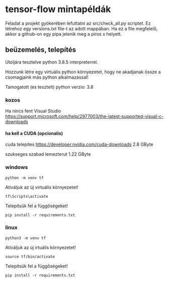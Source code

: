 # tensor-flow mintapéldák

Feladat a projekt gyökerében lefuttatni az src/check_all.py scriptet. 
Ez létrehoz egy versions.txt file-t az adott mappában.
Ha ez a file megfelelő, akkor a github-on egy pipa jelenik meg a piros x helyett.

## beüzemelés, telepítés

Utoljára tesztelve python 3.8.5 interpreterrel.

Hozzunk létre egy virtuális python környezetet, hogy ne akadjanak össze a csomagjaink más python alkalmazással!

Tamogatott (es tesztelt) python verzio: 3.8

### kozos

Ha nincs fent Visual Studio
https://support.microsoft.com/help/2977003/the-latest-supported-visual-c-downloads

#### ha kell a CUDA (opcionalis)
cuda telepites
https://developer.nvidia.com/cuda-downloads
2.8 GByte

szukseges szabad lemezterut 1.22 GByte
### windows
```shell
python -m venv tf
```
Ativáljuk az új virtuális környezetet!
```shell
tf\Scripts\activate
```

Telepítsük fel a függőségeket!
```shell
pip install -r requirements.txt
```

### linux
```shell
python3 -m venv tf
```

Ativáljuk az új irtuális környezetet!
```shell
source tf/bin/activate
```

Telepítsük fel a függőségeket!
```shell
pip install -r requirements.txt
```
